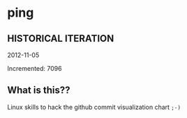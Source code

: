 # ping

## HISTORICAL ITERATION
2012-11-05

Incremented: 7096

## What is this?? 
Linux skills to hack the github commit visualization chart `;-)`
